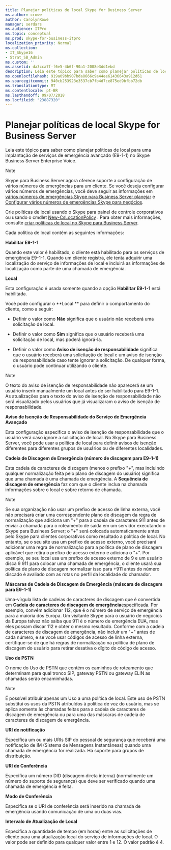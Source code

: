 ```yaml
---
title: Planejar políticas de local Skype for Business Server
ms.author: crowe
author: CarolynRowe
manager: serdars
ms.audience: ITPro
ms.topic: conceptual
ms.prod: skype-for-business-itpro
localization_priority: Normal
ms.collection:
- IT_Skype16
- Strat_SB_Admin
ms.custom: ''
ms.assetid: da3cca7f-f6e5-4b6f-90a1-2008e3dd1ebd
description: Leia este tópico para saber como planejar políticas de local para uma implantação de serviços de emergência avançado (E9-1-1) no Skype Business Server Enterprise Voice.
ms.openlocfilehash: 919a09bb907bda8666c9a44ee61436643a912d61
ms.sourcegitcommit: 940cb253923e3537cb7fb4d7ce875ed9bfbb72db
ms.translationtype: MT
ms.contentlocale: pt-BR
ms.lasthandoff: 09/07/2018
ms.locfileid: "23887320"
---
```

# <a name="plan-location-policies-for-skype-for-business-server"></a>Planejar políticas de local Skype for Business Server
 
Leia este tópico para saber como planejar políticas de local para uma implantação de serviços de emergência avançado (E9-1-1) no Skype Business Server Enterprise Voice. 
  
> [!NOTE]
> Skype para Business Server agora oferece suporte a configuração de vários números de emergências para um cliente. Se você deseja configurar vários números de emergências, você deve seguir as informações em [vários números de emergências Skype para Business Server planejar](multiple-emergency-numbers.md) e [Configurar vários números de emergências Skype para negócios](../../deploy/deploy-enterprise-voice/configure-multiple-emergency-numbers.md). 
  
Crie políticas de local usando o Skype para painel de controle corporativos ou usando o cmdlet [New-CsLocationPolicy](https://docs.microsoft.com/powershell/module/skype/new-cslocationpolicy?view=skype-ps) . Para obter mais informações, consulte [criar políticas de local no Skype para Business Server](../../deploy/deploy-enterprise-voice/create-location-policies.md).
  
Cada política de local contém as seguintes informações:
  
 **Habilitar E9-1-1**
  
Quando este valor é habilitado, o cliente está habilitado para os serviços de emergência E9-1-1. Quando um cliente registra, ele tenta adquirir uma localização do serviço de informações de local e incluirá as informações de localização como parte de uma chamada de emergência.
  
 **Local**
  
Esta configuração é usada somente quando a opção **Habilitar E9-1-1** está habilitada. 
  
Você pode configurar o **Local ** para definir o comportamento do cliente, como a seguir:   
  
- Definir o valor como **Não** significa que o usuário não receberá uma solicitação de local.
    
- Definir o valor como **Sim** significa que o usuário receberá uma solicitação de local, mas poderá ignorá-la.
    
- Definir o valor como **Aviso de isenção de responsabilidade** significa que o usuário receberá uma solicitação de local e um aviso de isenção de responsabilidade caso tente ignorar a solicitação. De qualquer forma, o usuário pode continuar utilizando o cliente.
    
> [!NOTE]
> O texto do aviso de isenção de responsabilidade não aparecerá se um usuário inserir manualmente um local antes de ser habilitado para E9-1-1. As atualizações para o texto do aviso de isenção de responsabilidade não será visualizado pelos usuários que já visualizaram o aviso de isenção de responsabilidade.  
  
 **Aviso de Isenção de Responsabilidade do Serviço de Emergência Avançado**
  
Esta configuração especifica o aviso de isenção de responsabilidade que o usuário verá caso ignore a solicitação de local. No Skype para Business Server, você pode usar a política de local para definir avisos de isenção diferentes para diferentes grupos de usuários ou de diferentes localidades.
  
 **Cadeia de Discagem de Emergência (número de discagem para E9-1-1)**
  
Esta cadeia de caracteres de discagem (menos o prefixo "+", mas incluindo qualquer normalização feita pelo plano de discagem do usuário) significa que uma chamada é uma chamada de emergência. A **Sequência de discagem de emergência** faz com que o cliente inclua na chamada informações sobre o local e sobre retorno de chamada.
  
> [!NOTE]
> Se sua organização não usar um prefixo de acesso de linha externa, você não precisará criar uma correspondente plano de discagem da regra de normalização que adiciona um "+" para a cadeia de caracteres 911 antes de enviar a chamada para o roteamento de saída em um servidor executando o Skype para Business Server; o "+" será colocada automaticamente antes pelo Skype para clientes corporativos como resultado a política de local. No entanto, se o seu site usa um prefixo de acesso externo, você precisará adicionar uma regra de normalização para a política de plano de discagem aplicável que retira o prefixo de acesso externo e adiciona o "+". Por exemplo, se seu local usa um prefixo de acesso externo de 9 e um usuário disca 9 911 para colocar uma chamada de emergência, o cliente usará sua política de plano de discagem normalizar isso para +911 antes do número discado é avaliado com as rotas no perfil da localidade do chamador. 
  
 **Máscaras de Cadeia de Discagem de Emergência (máscara de discagem para E9-1-1)**
  
Uma-vírgula lista de cadeias de caracteres de discagem que é convertida em **Cadeia de caracteres de discagem de emergência**especificada. Por exemplo, convém adicionar 112, que é o número de serviço de emergência para a maioria dos Europa. Um visitante Skype para o usuário de negócios da Europa talvez não saiba que 911 é o número de emergência EUA, mas eles possam discar 112 e obter o mesmo resultado. Conforme com a cadeia de caracteres de discagem de emergência, não incluir um "+" antes de cada número, e se você usar códigos de acesso de linha externa, certifique-se de que há regras de normalização na política de plano de discagem do usuário para retirar desativa o dígito do código de acesso.
  
 **Uso de PSTN**
  
O nome do Uso de PSTN que contém os caminhos de roteamento que determinam para qual tronco SIP, gateway PSTN ou gateway ELIN as chamadas serão encaminhadas.
  
> [!NOTE]
> É possível atribuir apenas um Uso a uma política de local. Este uso de PSTN substitui os usos da PSTN atribuídos à política de voz do usuário, mas se aplica somente às chamadas feitas para a cadeia de caracteres de discagem de emergência ou para uma das máscaras de cadeia de caracteres de discagem de emergência. 
  
 **URI de notificação**
  
Especifica um ou mais URIs SIP do pessoal de segurança que receberá uma notificação de IM (Sistema de Mensagens Instantâneas) quando uma chamada de emergência for realizada. Há suporte para grupos de distribuição.
  
 **URI de Conferência**
  
Especifica um número DID (discagem direta interna) (normalmente um número do suporte de segurança) que deve ser verificado quando uma chamada de emergência é feita.   
  
 **Modo de Conferência**
  
Especifica se o URI de conferência será inserido na chamada de emergência usando comunicação de uma ou duas vias.  
  
 **Intervalo de Atualização de Local**
  
Especifica a quantidade de tempo (em horas) entre as solicitações de cliente para uma atualização local do serviço de informações de local. O valor pode ser definido para qualquer valor entre 1 e 12. O valor padrão é 4.
  

